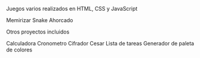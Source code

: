 Juegos varios realizados en HTML, CSS y JavaScript

Memirizar
Snake
Ahorcado

Otros proyectos incluidos

Calculadora
Cronometro
Cifrador Cesar
Lista de tareas
Generador de paleta de colores

